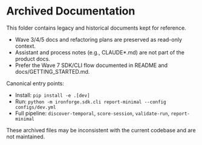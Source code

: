 # Archived Documentation

This folder contains legacy and historical documents kept for reference.

- Wave 3/4/5 docs and refactoring plans are preserved as read-only context.
- Assistant and process notes (e.g., CLAUDE*.md) are not part of the product docs.
- Prefer the Wave 7 SDK/CLI flow documented in README and docs/GETTING_STARTED.md.

Canonical entry points:
- Install: `pip install -e .[dev]`
- Run: `python -m ironforge.sdk.cli report-minimal --config configs/dev.yml`
- Full pipeline: `discover-temporal`, `score-session`, `validate-run`, `report-minimal`

These archived files may be inconsistent with the current codebase and are not maintained.


